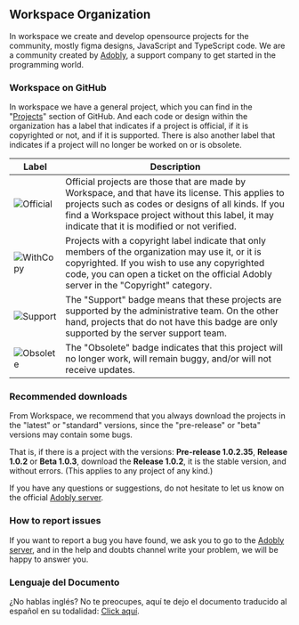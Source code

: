 ## Workspace Organization

In workspace we create and develop opensource projects for the community, mostly figma designs, JavaScript and TypeScript code. We are a community created by [Adobly](https://adobly.github.io/discord), a support company to get started in the programming world.

### Workspace on GitHub

In workspace we have a general project, which you can find in the "[Projects](https://github.com/orgs/workspaceproj/projects)" section of GitHub. And each code or design within the organization has a label that indicates if a project is official, if it is copyrighted or not, and if it is supported. There is also another label that indicates if a project will no longer be worked on or is obsolete.

| Label | Description |
| ----- | ----------- |
| ![Official](https://img.shields.io/badge/Official%20Project-DC2626) | Official projects are those that are made by Workspace, and that have its license. This applies to projects such as codes or designs of all kinds. If you find a Workspace project without this label, it may indicate that it is modified or not verified. |
| ![WithCopy](https://img.shields.io/badge/Copyright-16A34A) | Projects with a copyright label indicate that only members of the organization may use it, or it is copyrighted. If you wish to use any copyrighted code, you can open a ticket on the official Adobly server in the "Copyright" category. | 
| ![Support](https://img.shields.io/badge/Support-F59E0B) | The "Support" badge means that these projects are supported by the administrative team. On the other hand, projects that do not have this badge are only supported by the server support team. | 
| ![Obsolete](https://img.shields.io/badge/Obsolete-64748B) | The "Obsolete" badge indicates that this project will no longer work, will remain buggy, and/or will not receive updates. |

### Recommended downloads
From Workspace, we recommend that you always download the projects in the "latest" or "standard" versions, since the "pre-release" or "beta" versions may contain some bugs.  

That is, if there is a project with the versions: **Pre-release 1.0.2.35**, **Release 1.0.2** or **Beta 1.0.3**, download the **Release 1.0.2**, it is the stable version, and without errors. (This applies to any project of any kind.)  

If you have any questions or suggestions, do not hesitate to let us know on the official [Adobly server](https://adobly.github.io/discord).

### How to report issues
If you want to report a bug you have found, we ask you to go to the [Adobly server](https://adobly.github.io/discord), and in the help and doubts channel write your problem, we will be happy to answer you.

### Lenguaje del Documento

¿No hablas inglés? No te preocupes, aquí te dejo el documento traducido al español en su todalidad: [Click aquí](https://github.com/workspaceproj/.github/blob/main/profile/README-ES.md).
